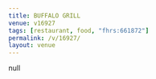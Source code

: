 ```yaml
---
title: BUFFALO GRILL
venue: v16927
tags: [restaurant, food, "fhrs:661872"]
permalink: /v/16927/
layout: venue
---
```

null